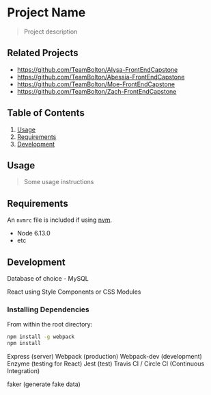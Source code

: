 # Project Name

> Project description

## Related Projects

  - https://github.com/TeamBolton/Alysa-FrontEndCapstone
  - https://github.com/TeamBolton/Abessia-FrontEndCapstone
  - https://github.com/TeamBolton/Moe-FrontEndCapstone
  - https://github.com/TeamBolton/Zach-FrontEndCapstone

## Table of Contents

1. [Usage](#Usage)
1. [Requirements](#requirements)
1. [Development](#development)

## Usage

> Some usage instructions

## Requirements

An `nvmrc` file is included if using [nvm](https://github.com/creationix/nvm).

- Node 6.13.0
- etc

## Development

Database of choice - MySQL

React using Style Components or CSS Modules

### Installing Dependencies

From within the root directory:

```sh
npm install -g webpack
npm install
```
Express (server)
Webpack (production)
  Webpack-dev (development)
Enzyme (testing for React)
Jest (test)
Travis CI / Circle CI (Continuous Integration)

faker (generate fake data)


